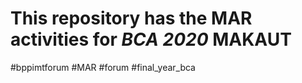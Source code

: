 # This repository has the MAR activities for *BCA 2020* MAKAUT
#bppimtforum
#MAR
#forum
#final_year_bca



